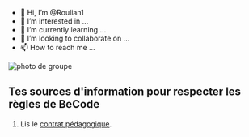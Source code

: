 - 👋 Hi, I’m @Roulian1
- 👀 I’m interested in ...
- 🌱 I’m currently learning ...
- 💞️ I’m looking to collaborate on ...
- 📫 How to reach me ...

![photo de groupe](/Assets/wilson-teampicture.jpg)

## Tes sources d'information pour respecter les règles de BeCode

1. Lis le [contrat pédagogique](https://github.com/becodeorg/BeCode/blob/master/educationalcontract.md).

<!---
Roulian1/Roulian1 is a ✨ special ✨ repository because its `README.md` (this file) appears on your GitHub profile.
You can click the Preview link to take a look at your changes.
--->
